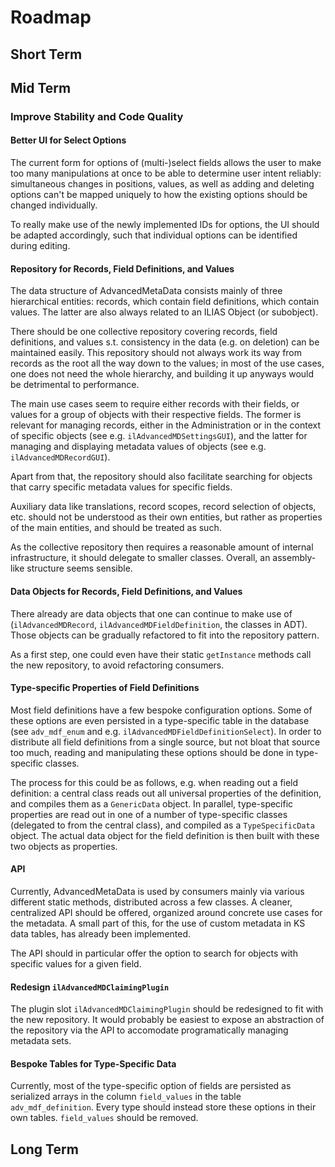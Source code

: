 # Roadmap

## Short Term

## Mid Term

### Improve Stability and Code Quality

#### Better UI for Select Options

The current form for options of (multi-)select fields allows the user to
make too many manipulations at once to be able to determine user intent
reliably: simultaneous changes in positions, values, as well as adding and
deleting options can't be mapped uniquely to how the existing options should
be changed individually.

To really make use of the newly implemented IDs for options, the UI should
be adapted accordingly, such that individual options can be identified
during editing.

#### Repository for Records, Field Definitions, and Values

The data structure of AdvancedMetaData consists mainly of three hierarchical
entities: records, which contain field definitions, which contain values.
The latter are also always related to an ILIAS Object (or subobject).

There should be one collective repository covering records, field definitions,
and values s.t. consistency in the data (e.g. on deletion) can be maintained
easily. This repository should not always work its way from records as the
root all the way down to the values; in most of the use cases, one does not
need the whole hierarchy, and building it up anyways would be detrimental to
performance.

The main use cases seem to require either records with their fields, or values
for a group of objects with their respective fields. The former is relevant
for managing records, either in the Administration or in the context of
specific objects (see e.g. `ilAdvancedMDSettingsGUI`), and the latter for
managing and displaying metadata values of objects (see e.g.
`ilAdvancedMDRecordGUI`).

Apart from that, the repository should also facilitate searching for
objects that carry specific metadata values for specific fields.

Auxiliary data like translations, record scopes, record selection of objects,
etc. should not be understood as their own entities, but rather as properties
of the main entities, and should be treated as such.

As the collective repository then requires a reasonable amount of internal
infrastructure, it should delegate to smaller classes. Overall, an
assembly-like structure seems sensible.

#### Data Objects for Records, Field Definitions, and Values

There already are data objects that one can continue to make use of
(`ilAdvancedMDRecord`, `ilAdvancedMDFieldDefinition`, the classes in ADT).
Those objects can be gradually refactored to fit into the repository
pattern.

As a first step, one could even have their static `getInstance` methods
call the new repository, to avoid refactoring consumers.

#### Type-specific Properties of Field Definitions

Most field definitions have a few bespoke configuration options. Some
of these options are even persisted in a type-specific table in the 
database (see `adv_mdf_enum` and e.g. `ilAdvancedMDFieldDefinitionSelect`).
In order to distribute all field definitions from a single source, but
not bloat that source too much, reading and manipulating these options
should be done in type-specific classes.

The process for this could be as follows, e.g. when reading out
a field definition: a central class reads out all universal properties
of the definition, and compiles them as a `GenericData` object. In parallel,
type-specific properties are read out in one of a number of type-specific
classes (delegated to from the central class), and compiled as a
`TypeSpecificData` object. The actual data object for the field definition
is then built with these two objects as properties.

#### API

Currently, AdvancedMetaData is used by consumers mainly via various
different static methods, distributed across a few classes. A cleaner,
centralized API should be offered, organized around concrete use cases
for the metadata. A small part of this, for the use of custom metadata
in KS data tables, has already been implemented.

The API should in particular offer the option to search for objects with
specific values for a given field.

#### Redesign `ilAdvancedMDClaimingPlugin`

The plugin slot `ilAdvancedMDClaimingPlugin` should be redesigned to
fit with the new repository. It would probably be easiest to expose an
abstraction of the repository via the API to accomodate programatically
managing metadata sets.

#### Bespoke Tables for Type-Specific Data

Currently, most of the type-specific option of fields are persisted as 
serialized arrays in the column `field_values` in the table `adv_mdf_definition`.
Every type should instead store these options in their own tables. `field_values`
should be removed.

## Long Term
